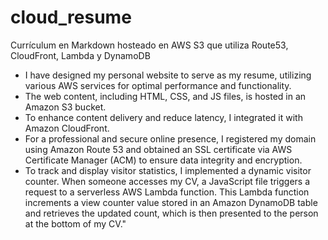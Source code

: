 # cloud_resume
Currículum en Markdown hosteado en AWS S3 que utiliza Route53, CloudFront, Lambda y DynamoDB


- I have designed my personal website to serve as my resume, utilizing various AWS services for optimal performance and functionality.
- The web content, including HTML, CSS, and JS files, is hosted in an Amazon S3 bucket.
- To enhance content delivery and reduce latency, I integrated it with Amazon CloudFront.
- For a professional and secure online presence, I registered my domain using Amazon Route 53 and obtained an SSL certificate via AWS Certificate Manager (ACM) to ensure data integrity and encryption.
- To track and display visitor statistics, I implemented a dynamic visitor counter. When someone accesses my CV, a JavaScript file triggers a request to a serverless AWS Lambda function. This Lambda function increments a view counter value stored in an Amazon DynamoDB table and retrieves the updated count, which is then presented to the person at the bottom of my CV."
